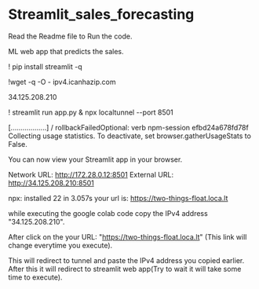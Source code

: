# Streamlit_sales_forecasting

Read the Readme file to Run the code.

ML web app that predicts the sales.

! pip install streamlit -q
     

!wget -q -O - ipv4.icanhazip.com
     
34.125.208.210

! streamlit run app.py & npx localtunnel --port 8501
     
[..................] / rollbackFailedOptional: verb npm-session efbd24a678fd78f
Collecting usage statistics. To deactivate, set browser.gatherUsageStats to False.


  You can now view your Streamlit app in your browser.

  Network URL: http://172.28.0.12:8501
  External URL: http://34.125.208.210:8501

npx: installed 22 in 3.057s
your url is: https://two-things-float.loca.lt

while executing the google colab code copy the IPv4 address "34.125.208.210".

After click on the your URL: "https://two-things-float.loca.lt" (This link will change everytime you execute).

This will redirect to tunnel and paste the IPv4 address you copied earlier.
After this it will redirect to streamlit web app(Try to wait it will take some time to execute).
